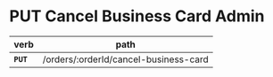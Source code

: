 # PUT Cancel Business Card Admin

| verb      | path                                  |
| --------- | ------------------------------------- |
| **`PUT`** | /orders/:orderId/cancel-business-card |
